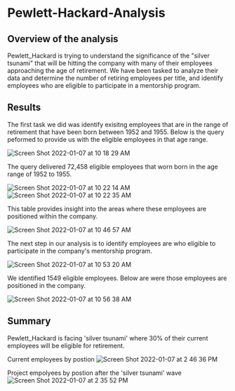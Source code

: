 # Pewlett-Hackard-Analysis

## Overview of the analysis
Pewlett_Hackard is trying to understand the significance of the "silver tsunami" that will be hitting the company with many of their employees approaching the age of retirement. We have been tasked to analyze their data and determine the number of retiring employees per title, and identify employees who are eligible to participate in a mentorship program. 


## Results
The first task we did was identify exisitng employees that are in the range of retirement that have been born between 1952 and 1955. Below is the query peformed to provide us with the eligible employees in that age range.

![Screen Shot 2022-01-07 at 10 18 29 AM](https://user-images.githubusercontent.com/93485455/148574820-49351345-1061-401e-b9b5-ba202c17afd4.png)

The query delivered 72,458 eligible employees that worn born in the age range of 1952 to 1955.

![Screen Shot 2022-01-07 at 10 22 14 AM](https://user-images.githubusercontent.com/93485455/148575218-e9f0b776-5d38-44fa-af19-06bce55e6050.png)
![Screen Shot 2022-01-07 at 10 22 35 AM](https://user-images.githubusercontent.com/93485455/148575228-45025da1-b706-4c4e-81ca-1c561652718a.png)

This table provides insight into the areas where these employees are positioned within the company.

![Screen Shot 2022-01-07 at 10 46 57 AM](https://user-images.githubusercontent.com/93485455/148577482-fb57f8ae-6624-4e59-a96c-c3991e672e5e.png)

The next step in our analysis is to identify employees are who eligible to participate in the company's mentorship program.

![Screen Shot 2022-01-07 at 10 53 20 AM](https://user-images.githubusercontent.com/93485455/148578218-2c32c47d-d4c6-49ba-af99-e8f9f3aae663.png)

We identified 1549 eligible employees. Below are were those employees are positioned in the company.

![Screen Shot 2022-01-07 at 10 56 38 AM](https://user-images.githubusercontent.com/93485455/148578735-81848c98-dc09-401d-9214-4e6319b8aefd.png)



## Summary

Pewlett_Hackard is facing 'silver tsunami' where 30% of their current employees will be eligible for retirement.

Current employees by postion
![Screen Shot 2022-01-07 at 2 46 36 PM](https://user-images.githubusercontent.com/93485455/148605276-ec9e6811-ffca-4c84-af94-153334fda9fa.png)


Project empolyees by postion after the 'silver tsunami' wave
![Screen Shot 2022-01-07 at 2 35 52 PM](https://user-images.githubusercontent.com/93485455/148605297-5511859b-fe96-492b-87a5-f0fea46b9b64.png)



